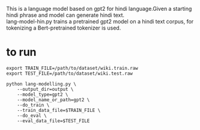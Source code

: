 This is a language model based on gpt2 for hindi language.Given a starting hindi phrase and model can generate hindi text.<br>
lang-model-hin.py trains a pretrained gpt2 model on a hindi text corpus, for tokenizing a Bert-pretrained tokenizer is used.


# to run
```
export TRAIN_FILE=/path/to/dataset/wiki.train.raw
export TEST_FILE=/path/to/dataset/wiki.test.raw

python lang-modelling.py \
    --output_dir=output \
    --model_type=gpt2 \
    --model_name_or_path=gpt2 \
    --do_train \
    --train_data_file=$TRAIN_FILE \
    --do_eval \
    --eval_data_file=$TEST_FILE

```
